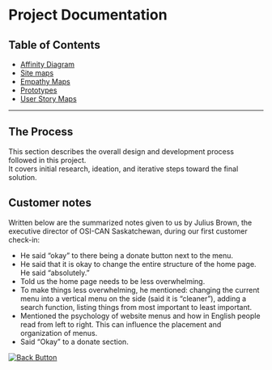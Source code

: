 # Project Documentation

## Table of Contents

- [Affinity Diagram](Affinity%20Diagram/README.md)
- [Site maps](Site%20Maps/README.md)
- [Empathy Maps](empathy%20maps/README.md)
- [Prototypes](Prototypes/README.md)
- [User Story Maps](User%20Story%20Maps/Readme.md)

---

## The Process

This section describes the overall design and development process followed in this project.  
It covers initial research, ideation, and iterative steps toward the final solution.

## Customer notes

Written below are the summarized notes given to us by Julius Brown, the executive
director of OSI-CAN Saskatchewan, during our first customer check-in:

- He said “okay” to there being a donate button next to the menu.
- He said that it is okay to change the entire structure of the home page. He said
  “absolutely.”
- Told us the home page needs to be less overwhelming.
- To make things less overwhelming, he mentioned: changing the current menu into
  a vertical menu on the side (said it is “cleaner”), adding a search function, listing
  things from most important to least important.
- Mentioned the psychology of website menus and how in English people read from
  left to right. This can influence the placement and organization of menus.
- Said “Okay” to a donate section.

<p align="left">
  <a href="../README.md">
    <img src="https://img.shields.io/badge/⬅_Back_to_Main-blue?style=for-the-badge" alt="Back Button"/>
  </a>
</p>
